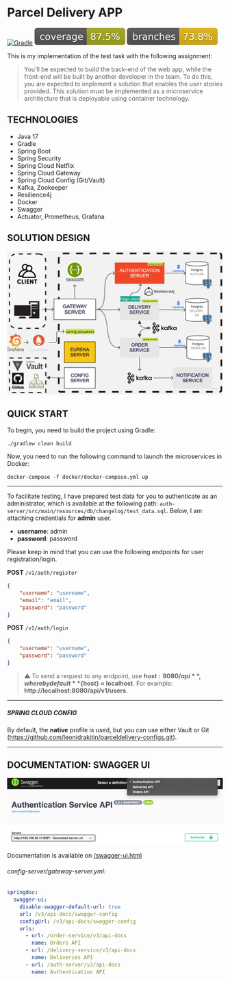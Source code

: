 # Parcel Delivery APP
[![Gradle](https://github.com/leonidrakitin/Parcel-Delivery-App/actions/workflows/ci-gradle-build.yml/badge.svg?branch=master)](https://github.com/leonidrakitin/Parcel-Delivery-App/actions/workflows/ci-gradle-build.yml)
![Coverage](.github/badges/jacoco.svg)
![Branches](.github/badges/branches.svg)

This is my implementation of the test task with the following assignment:

> You’ll be expected to build the back-end of the web app, while the front-end will be built by another
developer in the team.
To do this, you are expected to implement a solution that enables the user stories provided. This solution
must be implemented as a microservice architecture that is deployable using container technology.


## TECHNOLOGIES 
- Java 17
- Gradle
- Spring Boot
- Spring Security
- Spring Cloud Netflix
- Spring Cloud Gateway
- Spring Cloud Config (Git/Vault)
- Kafka, Zookeeper
- Resilience4j
- Docker
- Swagger
- Actuator, Prometheus, Grafana

## SOLUTION DESIGN
![App design solution](.github/images/solution.jpg)

## QUICK START

To begin, you need to build the project using Gradle:

```shell
./gradlew clean build
```

Now, you need to run the following command to launch the microservices in Docker:
```shell
docker-compose -f docker/docker-compose.yml up
```

---

To facilitate testing, I have prepared test data for you to authenticate as an administrator, 
which is available at the following path: `auth-server/src/main/resources/db/changelog/test_data.sql`.
Below, I am attaching credentials for **admin** user.
* **username**: admin
* **password**: password

Please keep in mind that you can use the following endpoints for user registration/login.

**POST** `/v1/auth/register`
```json
{
    "username": "username",
    "email": "email",
    "password": "password"
}
```
**POST** `/v1/auth/login`
```json
{
    "username": "username",
    "password": "password"
}
```

> ⚠️ To send a request to any endpoint, use **${host}:8080/api**, where by default **${host} = localhost**. For example: **http://localhost:8080/api/v1/users**. 
---
##### SPRING CLOUD CONFIG
By default, the **native** profile is used, but you can use either Vault or Git (https://github.com/leonidrakitin/parceldelivery-configs.git).
***


## DOCUMENTATION: SWAGGER UI

![img.png](.github/images/swagger.png)

Documentation is available on [/swagger-ui.html](localhost:8080/swagger-ui.html)
###### config-server/gateway-server.yml:
```yaml
springdoc:
  swagger-ui:
    disable-swagger-default-url: true
    url: /v3/api-docs/swagger-config
    configUrl: /v3/api-docs/swagger-config
    urls:
      - url: /order-service/v3/api-docs
        name: Orders API
      - url: /delivery-service/v3/api-docs
        name: Deliveries API
      - url: /auth-server/v3/api-docs
        name: Authentication API
```

